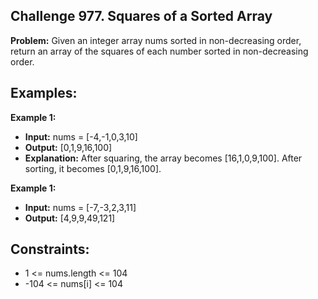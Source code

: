 ## Challenge 977. Squares of a Sorted Array

**Problem:** Given an integer array nums sorted in non-decreasing order, return an array of the squares of each number sorted in non-decreasing order.

 
## Examples:

  **Example 1:**
  - **Input:** nums = [-4,-1,0,3,10]
  - **Output:** [0,1,9,16,100]
  - **Explanation:** After squaring, the array becomes [16,1,0,9,100]. After sorting, it becomes [0,1,9,16,100].

 **Example 1:**
 - **Input:** nums = [-7,-3,2,3,11]
 - **Output:** [4,9,9,49,121]
 

## Constraints:

- 1 <= nums.length <= 104
- -104 <= nums[i] <= 104

